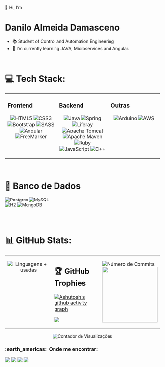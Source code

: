 
 <!-- Inicial / Informações  -------------------------------------------------------------------------------------------->
👋 Hi, I’m <h1>Danilo Almeida Damasceno</h1>
- 📚 Student of Control and Automation Engineering
- 🌱 I’m currently learning JAVA, Microservices and Angular.

 <!--  Minhas Skills ---------------------------------------------------------------------------------------------------->
 <br>
 
# 💻 Tech Stack:

<table><tr><td valign="top" width="33%">



### Frontend  
<div align="center">  

 ![HTML5](https://img.shields.io/badge/html5-%23E34F26.svg?style=for-the-badge&logo=html5&logoColor=white)
   ![CSS3](https://img.shields.io/badge/css3-%231572B6.svg?style=for-the-badge&logo=css3&logoColor=white)
     ![Bootstrap](https://img.shields.io/badge/bootstrap-%23563D7C.svg?style=for-the-badge&logo=bootstrap&logoColor=white)
       ![SASS](https://img.shields.io/badge/SASS-hotpink.svg?style=for-the-badge&logo=SASS&logoColor=white)
         ![Angular](https://img.shields.io/badge/Angular-DD0031?style=for-the-badge&logo=angular&logoColor=white)
           ![FreeMarker](https://img.shields.io/badge/-FreeMarker-333333?style=for-the-badge&logo=Freemarker)
        </div>
</td><td valign="top" width="33%">

 ### Backend  
<div align="center">  
 
 ![Java](https://img.shields.io/badge/java-%23ED8B00.svg?style=for-the-badge&logo=java&logoColor=white) 
  	![Spring](https://img.shields.io/badge/spring-%236DB33F.svg?style=for-the-badge&logo=spring&logoColor=white)
    ![Liferay](https://img.shields.io/badge/-Liferay-125697?style=for-the-badge&logo=Liferay&logoColor=1572B6)
     ![Apache Tomcat](https://img.shields.io/badge/apache%20tomcat-%23F8DC75.svg?style=for-the-badge&logo=apache-tomcat&logoColor=black)
      ![Apache Maven](https://img.shields.io/badge/Apache%20Maven-C71A36?style=for-the-badge&logo=Apache%20Maven&logoColor=white)
       ![Ruby](https://img.shields.io/badge/ruby-%23CC342D.svg?style=for-the-badge&logo=ruby&logoColor=white) 
        ![JavaScript](https://img.shields.io/badge/javascript-%23323330.svg?style=for-the-badge&logo=javascript&logoColor=%23F7DF1E) 
         ![C++](https://img.shields.io/badge/c++-%2300599C.svg?style=for-the-badge&logo=c%2B%2B&logoColor=white)
         
        
</td><td valign="top" width="33%">
            
 ### Outras  
<div align="center">        
     
 ![Arduino](https://img.shields.io/badge/-Arduino-00979D?style=for-the-badge&logo=Arduino&logoColor=white)
   ![AWS](https://img.shields.io/badge/Amazon_AWS-232F3E?style=for-the-badge&logo=amazon-aws&logoColor=white)
   
 </div>
</td></tr></table>  

<br/>  

  # 🏦 Banco de Dados
  
  ![Postgres](https://img.shields.io/badge/postgres-%23316192.svg?style=for-the-badge&logo=postgresql&logoColor=white)
   ![MySQL](https://img.shields.io/badge/mysql-%2300f.svg?style=for-the-badge&logo=mysql&logoColor=white)  
    ![H2](https://img.shields.io/badge/-H2-125697?style=for-the-badge&logo=H2&logoColor=1572B6)
     ![MongoDB](	https://img.shields.io/badge/MongoDB-4EA94B?style=for-the-badge&logo=mongodb&logoColor=white)
   

   <br>
    <br>


<!-- Contador de Commits e porcentagem de linguagens -------------------------------------------------------------------->
 # 📊 GitHub Stats:

<table><tr><td valign="top" width="33%">
<div align="center"> 
 
  ![Linguagens + usadas](https://github-readme-stats-sigma-five.vercel.app/api/top-langs/?username=DaniloADamasceno&theme=dracula&hide_border=false&include_all_commits=false&count_private=true)
</div>

</td><td valign="top" width="33%">

## 🏆 GitHub Trophies

 [![Ashutosh's github activity graph](https://github-readme-activity-graph.vercel.app/graph?username=DaniloADamasceno&theme=dracula)](https://github.com/DaniloADamasceno/github-readme-activity-graph)

![](https://github-profile-trophy.vercel.app/?username=DaniloADamasceno&theme=dracula&no-frame=false&no-bg=false&margin-w=1)

</div>

</td><td valign="top" width="33%">

  ![Número de Commits](https://github-readme-streak-stats.herokuapp.com/?user=DaniloADamasceno&theme=dracula&hide_border=false) 
     <a href="https://github.com/DaniloADamasceno">
  <img height="180em" src="https://github-readme-stats.vercel.app/api?username=DaniloADamasceno&theme=dracula&show_icons=true" />
</a>

</div>

</td></tr></table>  
 <!--
## 🏆 GitHub Trophies
![](https://github-profile-trophy.vercel.app/?username=DaniloADamasceno&theme=dracula&no-frame=false&no-bg=false&margin-w=1)
-->

   

 <!-- Contador de Visitação  e Snake Commit-------------------------------------------------------------------------------------------->
<div align="center">
   <!-- Snake Animação-->  
   <!--  ![Snake animation](https://github.com/rafaballerini/rafaballerini/blob/output/github-contribution-grid-snake.svg) -->
 
 
![Contador de Visualizações](https://komarev.com/ghpvc/?username=DaniloADamasceno&color=006bed)

</div>
 
 <!--  Onde Me encontrar ---------------------------------------------------------------------------------------------->


 
 <h3> :earth_americas: &nbsp;Onde me encontrar: </h3>
 
 <div>
  <a href="https://www.linkedin.com/in/daniloadamasceno" target="_blank">
    <img src="https://img.shields.io/badge/linkedin-0A66C2?style=for-the-badge&logo=linkedin&logoColor=white" target="_blank"></a>
      <a href="https://www.instagram.com/DaniloA.Damasceno/" target="_blank">                                               
        <img src="https://img.shields.io/badge/Instagram-E4405F?style=for-the-badge&logo=instagram&logoColor=white" target="_blank"></a>
          <a href = "https://mail.google.com/mail/u/0/?tab=rm&ogbl#inbox">                                                      
            <img src="https://img.shields.io/badge/Gmail-D14836?style=for-the-badge&logo=gmail&logoColor=white" /></a>
              <a href="https://github.com/DaniloADamasceno" alt="github" target="_blank">                                           
                <img src="https://img.shields.io/badge/GitHub-100000?style=for-the-badge&logo=github&logoColor=white"></a>
  
